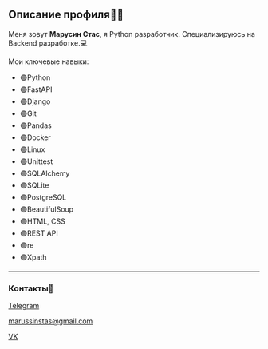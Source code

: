 ## Описание профиля👨‍💻
Меня зовут **Марусин Стас**, я Python разработчик. Специализируюсь на Backend разработке.💻

Мои ключевые навыки:
  * 🟢Python
  * 🟢FastAPI
  * 🟢Django
  * 🟢Git
  * 🟢Pandas
  * 🟢Docker 
  * 🟢Linux
  * 🟢Unittest
  * 🟢SQLAlchemy
  * 🟢SQLite
  * 🟢PostgreSQL
  * 🟢BeautifulSoup
  * 🟢HTML, CSS   
  * 🟢REST API
  * 🟢re
  * 🟢Xpath


---
### Контакты📱
[Telegram](https://t.me/stmarusin)

marussinstas@gmail.com

[VK](https://vk.com/stanislav_marusin)

